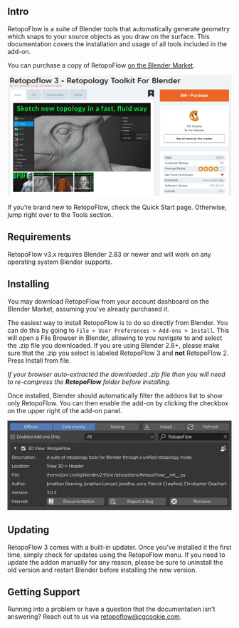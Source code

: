 ## Intro

RetopoFlow is a suite of Blender tools that automatically generate geometry which snaps to your source objects as you draw on the surface. This documentation covers the installation and usage of all tools included in the add-on.

You can purchase a copy of RetopoFlow [on the Blender Market](https://blendermarket.com/products/retopoflow). 

![Blender Market](blendermarket_screenshot.png)

If you’re brand new to RetopoFlow, check the Quick Start page. Otherwise, jump right over to the Tools section.

## Requirements

RetopoFlow v3.x requires Blender 2.83 or newer and will work on any operating system Blender supports.

## Installing

You may download RetopoFlow from your account dashboard on the Blender Market, assuming you’ve already purchased it.

The easiest way to install RetopoFlow is to do so directly from Blender. You can do this by going to `File > User Preferences > Add-ons > Install`. This will open a File Browser in Blender, allowing to you navigate to and select the .zip file you downloaded. If you are using Blender 2.8+, please make sure that the .zip you select is labeled RetopoFlow 3 and **not** RetopoFlow 2. Press Install from file.

_If your browser auto-extracted the downloaded .zip file then you will need to re-compress the **RetopoFlow** folder before installing._

Once installed, Blender should automatically filter the addons list to show only RetopoFlow. You can then enable the add-on by clicking the checkbox on the upper right of the add-on panel.

![Installing RetopoFlow](install.png)

## Updating
RetopoFlow 3 comes with a built-in updater. Once you've installed it the first time, simply check for updates using the RetopoFlow menu. If you need to update the addon manually for any reason, please be sure to uninstall the old version and restart Blender before installing the new version.   

## Getting Support

Running into a problem or have a question that the documentation isn’t answering? Reach out to us via retopoflow@cgcookie.com.

